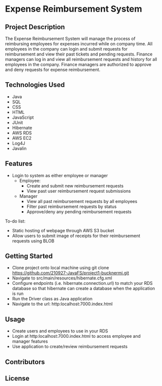 # Expense Reimbursement System

## Project Description

The Expense Reimbursement System will manage the process of reimbursing employees for expenses incurred while on company time. All employees in the company can login and submit requests for reimbursement and view their past tickets and pending requests. Finance managers can log in and view all reimbursement requests and history for all employees in the company. Finance managers are authorized to approve and deny requests for expense reimbursement.

## Technologies Used

* Java
* SQL
* CSS
* HTML
* JavaScript
* JUnit
* Hibernate
* AWS RDS
* AWS EC2
* Log4J
* Javalin

## Features

* Login to system as either employee or manager 
   * Employee:
      * Create and submit new reimbursement requests
      * View past user reimbursement request submissions
   * Manager
      * View all past reimbursement requests by all employees
      * Filter past reimbursement requests by status
      * Approve/deny any pending reimbursement requests


To-do list:
* Static hosting of webpage through AWS S3 bucket
* Allow users to submit image of receipts for their reimbursement requests using BLOB

## Getting Started
   

* Clone project onto local machine using git clone https://github.com/210927-JavaFS/project1-bucknermi.git 
* Navigate to src/main/resources/hibernate.cfg.xml
* Configure endpoints (i.e. hibernate.connection.url) to match your RDS database so that hibernate can create a database when the application is run
* Run the Driver class as Java application
* Navigate to the url: http:localhost:7000.index.html


## Usage
* Create users and employees to use in your RDS
* Login at http:localhost:7000.index.html to access employee and manager features
* Use application to create/review reimbursement requests


## Contributors



## License


